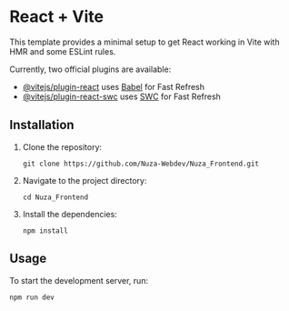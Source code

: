 # React + Vite

This template provides a minimal setup to get React working in Vite with HMR and some ESLint rules.

Currently, two official plugins are available:

- [@vitejs/plugin-react](https://github.com/vitejs/vite-plugin-react/blob/main/packages/plugin-react/README.md) uses [Babel](https://babeljs.io/) for Fast Refresh
- [@vitejs/plugin-react-swc](https://github.com/vitejs/vite-plugin-react-swc) uses [SWC](https://swc.rs/) for Fast Refresh

## Installation

1. Clone the repository:

   ```
   git clone https://github.com/Nuza-Webdev/Nuza_Frontend.git
   ```

2. Navigate to the project directory:

   ```
   cd Nuza_Frontend
   ```

3. Install the dependencies:

   ```
   npm install
   ```

## Usage

To start the development server, run:

   ```
   npm run dev
   ```


